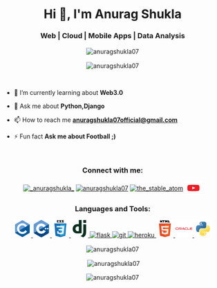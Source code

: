 <h1 align="center">Hi 👋, I'm Anurag Shukla</h1>
<h3 align="center">Web | Cloud | Mobile Apps | Data Analysis</h3>

<p align="center"> <img src="https://komarev.com/ghpvc/?username=anuragshukla07&label=Profile%20views&color=0e75b6&style=flat" alt="anuragshukla07" align='center'/> </p>

<p align="center"><img align="center" src="https://github-profile-trophy.vercel.app/?username=anuragshukla07&theme=onedark" alt="anuragshukla07" /></a> </p>

<br />

<p align="center">

<!-- 🔭 I’m currently working on **Travel-Website** -->

- 🌱 I’m currently learning about **Web3.0**

- 💬 Ask me about **Python,Django**

- 📫 How to reach me **anuragshukla07official@gmail.com**

- ⚡ Fun fact **Ask me about Football ;)**
  
 </p>
 
<br /> 

<!-- [![Anurag Shukla](https://activity-graph.herokuapp.com/graph?username=anuragshukla07&theme=react-dark)]() -->


<h3 align="center">Connect with me:</h3>
<p align="center">
<a href="https://twitter.com/_anuragshukla_" target="blank"><img align="center" src="https://raw.githubusercontent.com/rahuldkjain/github-profile-readme-generator/master/src/images/icons/Social/twitter.svg" alt="_anuragshukla_" height="30" width="40" /></a>
<a href="https://linkedin.com/in/anuragshukla07" target="blank"><img align="center" src="https://raw.githubusercontent.com/rahuldkjain/github-profile-readme-generator/master/src/images/icons/Social/linked-in-alt.svg" alt="anuragshukla07" height="30" width="40" /></a>
<a href="https://instagram.com/the_stable_atom" target="blank"><img align="center" src="https://raw.githubusercontent.com/rahuldkjain/github-profile-readme-generator/master/src/images/icons/Social/instagram.svg" alt="the_stable_atom" height="30" width="40" /></a>
<a href="https://www.youtube.com/channel/UCnTdHDEMpz6z796x9zBHrTg" target="blank"><img align="center" src="https://github.com/edent/SuperTinyIcons/blob/master/images/svg/youtube.svg" alt="anuragshukla07" height="30" width="40" /></a>
</p>

<h3 align="center">Languages and Tools:</h3>
<p align="center"> <a href="https://www.cprogramming.com/" target="_blank"> <img src="https://raw.githubusercontent.com/devicons/devicon/master/icons/c/c-original.svg" alt="c" width="40" height="40"/> </a> <a href="https://www.w3schools.com/cpp/" target="_blank"> <img src="https://raw.githubusercontent.com/devicons/devicon/master/icons/cplusplus/cplusplus-original.svg" alt="cplusplus" width="40" height="40"/> </a> <a href="https://www.w3schools.com/css/" target="_blank"> <img src="https://raw.githubusercontent.com/devicons/devicon/master/icons/css3/css3-original-wordmark.svg" alt="css3" width="40" height="40"/> </a> <a href="https://www.djangoproject.com/" target="_blank"> <img src="https://github.com/devicons/devicon/blob/master/icons/django/django-plain.svg" alt="django" width="40" height="40"/> </a> <a href="https://flask.palletsprojects.com/" target="_blank"> <img src="https://www.vectorlogo.zone/logos/pocoo_flask/pocoo_flask-icon.svg" alt="flask" width="40" height="40"/> </a> <a href="https://git-scm.com/" target="_blank"> <img src="https://www.vectorlogo.zone/logos/git-scm/git-scm-icon.svg" alt="git" width="40" height="40"/> </a> <a href="https://heroku.com" target="_blank"> <img src="https://www.vectorlogo.zone/logos/heroku/heroku-icon.svg" alt="heroku" width="40" height="40"/> </a> <a href="https://www.w3.org/html/" target="_blank"> <img src="https://raw.githubusercontent.com/devicons/devicon/master/icons/html5/html5-original-wordmark.svg" alt="html5" width="40" height="40"/> </a> <a href="https://www.oracle.com/" target="_blank"> <img src="https://raw.githubusercontent.com/devicons/devicon/master/icons/oracle/oracle-original.svg" alt="oracle" width="40" height="40"/> </a> <a href="https://www.python.org" target="_blank"> <img src="https://raw.githubusercontent.com/devicons/devicon/master/icons/python/python-original.svg" alt="python" width="40" height="40"/> </a> </p>

<p align="center"><img align="center" src="https://github-readme-stats.vercel.app/api/top-langs?username=anuragshukla07&show_icons=true&locale=en&layout=compact&theme=react" alt="anuragshukla07" /></p>

<p align="center">&nbsp;<img align="center" src="https://github-readme-stats.vercel.app/api?username=anuragshukla07&show_icons=true&locale=en&theme=react" alt="anuragshukla07" /></p>

<p align="center"><img align="center" src="https://github-readme-streak-stats.herokuapp.com/?user=anuragshukla07&theme=react" alt="anuragshukla07" /></p>
